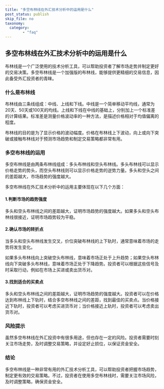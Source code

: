 ```yaml
---
title: "多空布林线在外汇技术分析中的运用是什么"
post_status: publish
skip_file: no
taxonomy:
  category:
        - "faq"
---
```


## 多空布林线在外汇技术分析中的运用是什么

布林线是一个广泛使用的技术分析工具，可以帮助投资者了解市场走势并制定更好的交易决策。多空布林线是一个加强版的布林线，能够提供更精细的交易信息，因此备受外汇投资者的青睐。

### 什么是布林线

布林线由三条线组成：中线、上线和下线。中线是一个简单移动平均线，通常为20天、50天或100天的均线。上线和下线在中线的基础上，分别加上一个标准差的计算结果。标准差是测量价格波动率的一种方法，是描述价格相对于均值偏离的程度。

布林线的目的是为了显示价格的波动幅度。价格在布林线上下波动，向上或向下突破或接触布林线对于预测市场趋势和制定交易策略都非常有用。

### 多空布林线的运用

多空布林线是由两条布林线组成：多头布林线和空头布林线。多头布林线可以显示价格走势的势头，而空头布林线则可以显示价格走势的逆势力量。多头和空头之间的差距越大，市场趋势的强度越大。

多空布林线在外汇技术分析中的运用主要体现在以下几个方面：

#### 1.判断市场的趋势强度

多头和空头布林线之间的差距越大，证明市场趋势的强度越大。如果多头和空头布林线很接近，证明市场趋势较为平稳。

#### 2.确认市场的转折点

当多头和空头布林线发生交叉，价位突破布林线的上下轨时，通常意味着市场的走势将发生变化。

如果多头布林线向上突破空头布林线，意味着市场正处于上升趋势；如果空头布林线向下突破多头布林线，意味着市场正处于下降趋势。投资者可以根据这些信号及时采取行动，例如在市场上买进或卖出货币对。

#### 3.找到适合的买卖点

多头和空头布林线之间的差距越大，证明市场趋势的强度越大。投资者可以在价格达到布林线上下轨时，结合多空布林线之间的差距，找到最佳的买卖点。当价格接近下轨时，投资者可以考虑买进货币对；当价格接近上轨时，投资者可以考虑卖出货币对。

### 风险提示

虽然多空布林线在外汇投资中有很多用途，但也存在一定的风险。投资者需要时刻关注市场走势，及时调整交易策略，并设定好止损位，以保证资金安全。

### 结论

多空布林线是一种非常有用的外汇技术分析工具，可以帮助投资者把握市场趋势，制定更有效的交易策略。不过，投资者在使用多空布林线时，需要关注市场风险，及时调整策略，确保资金安全。
